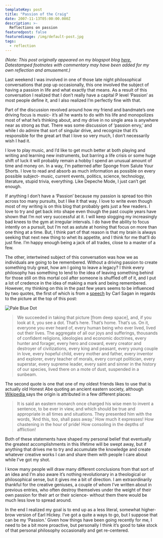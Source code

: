 ```yaml
---
templateKey: post
title: "Passion of the Craig"
date: 2007-11-13T05:00:00.000Z
description: >-
  Reflections on passion
featuredpost: false
featuredimage: /img/default-post.jpg
tags:
  - reflection
---
```


*(Note: This post originally appeared on my blogspot blog [here.][1] Datestamped footnotes with commentary may have been added for my own reflection and amusement.)*

 [1]: http://craigtsoandso.blogspot.com/2007/11/passion-of-craig.html
 
Last weekend I was involved in one of those late night philosophical conversations that pop up occasionally, this one involved the subject of having a passion in life and what exactly that means. As a result of this conversation I realized that I don’t really have a capital P level ‘Passion’ as most people define it, and I also realized I’m perfectly fine with that.

Part of the discussion revolved around how my friend and bandmate’s one driving focus is music- it’s all he wants to do with his life and monopolizes most of what he’s thinking about, and my drive in no single area is anywhere near as strong as that. There was some discussion of ‘passion envy,’ and while I do admire that sort of singular drive, and recognize that it’s responsible for the great art that I love so very much, I don’t necessarily wish I had it.

I love to play music, and I’d like to get much better at both playing and writing and learning new instruments, but barring a life crisis or some huge shift of luck it will probably remain a hobby I spend an unusual amount of time and money on. In a way, I’m patterned after Sponge from Salute Your Shorts. I love to read and absorb as much information as possible on every possible subject- music, current events, politics, science, technology, literature, stupid trivia, everything. Like Depeche Mode, I just can’t get enough.

If anything I don’t have a ‘Passion’ because my passion is spread too thin across too many pursuits, but I like it that way. I love to write even though most of my writing is on this blog that probably gets just a few readers. I love to try and get back into shape even though the past couple years have shown that I’m not very successful at it. I will keep slogging my increasingly bad knees to the gym at irregular intervals. I do have the ability to focus intently on a pursuit, but I’m not as astute at honing that focus on more than one thing at a time. But, I think part of that reason is that my brain is always seeking that next new thing to whet its appetite, and I think for me that’ll do just fine. I’m happy enough being a jack of all trades, close to a master of a few.

The other, intertwined subject of this conversation was how we as individuals are going to be remembered. Without a driving passion to create something truly great, how am I going to leave a legacy? I think every philosophy has something to lend to the idea of leaving something behind for those still on this mortal coil after someone is shuffled off of it, and I put a lot of credence in the idea of making a mark and being remembered. However, my thinking on this in the past few years seems to be influenced by two quotes, the first of which is from a [speech][2] by Carl Sagan in regards to the picture at the top of this post:

 [2]: http://obs.nineplanets.org/psc/pbd.html

 ![Pale Blue Dot][3]

> We succeeded in taking that picture [from deep space], and, if you look at it, you see a dot. That’s here. That’s home. That’s us. On it, everyone you ever heard of, every human being who ever lived, lived out their lives. The aggregate of all our joys and sufferings, thousands of confident religions, ideologies and economic doctrines, every hunter and forager, every hero and coward, every creator and destroyer of civilizations, every king and peasant, every young couple in love, every hopeful child, every mother and father, every inventor and explorer, every teacher of morals, every corrupt politician, every superstar, every supreme leader, every saint and sinner in the history of our species, lived there on a mote of dust, suspended in a sunbeam.

The second quote is one that one of my oldest friends likes to use that is actually old Honest Abe quoting an ancient eastern society, although [Wikipedia ][4]says the origin is attributed in a few different places:

 [3]: /img/pbd.jpg
 [4]: http://en.wikipedia.org/wiki/This_too_shall_pass

> It is said an eastern monarch once charged his wise men to invent a sentence, to be ever in view, and which should be true and appropriate in all times and situations. They presented him with the words, ‘And this, too, shall pass away.’ How much it expresses! How chastening in the hour of pride! How consoling in the depths of affliction!

Both of these statements have shaped my personal belief that eventually the greatest accomplishments in this lifetime will be swept away, but if anything that drives me to try and accumulate the knowledge and create whatever creative works I can and share them with people I care about while I’ve got my shot.

I know many people will draw many different conclusions from that sort of an idea and I’m also aware it’s nothing revolutionary in a theological or philosophical sense, but it gives me a bit of direction. I am extraordinarily thankful for the creative geniuses, a couple of whom I’ve written about in previous entries, who often destroy themselves under the weight of their own passion for their art or their science- without them there would be much less love to spread around.

In the end I realized my goal is to end up as a less literal, somewhat higher-brow version of Earl Hickey. I’ve got a quite a ways to go, but I suppose that can be my ‘Passion.’ Given how things have been going recently for me, I need to be a bit more proactive, but personally I think it’s good to take stock of that personal philosophy occasionally and get re-centered.